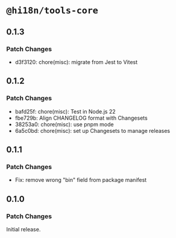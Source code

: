# `@hi18n/tools-core`

## 0.1.3

### Patch Changes

- d3f3120: chore(misc): migrate from Jest to Vitest

## 0.1.2

### Patch Changes

- bafd25f: chore(misc): Test in Node.js 22
- fbe729b: Align CHANGELOG format with Changesets
- 38253a0: chore(misc): use pnpm mode
- 6a5c0bd: chore(misc): set up Changesets to manage releases

## 0.1.1

### Patch Changes

- Fix: remove wrong "bin" field from package manifest

## 0.1.0

### Patch Changes

Initial release.
